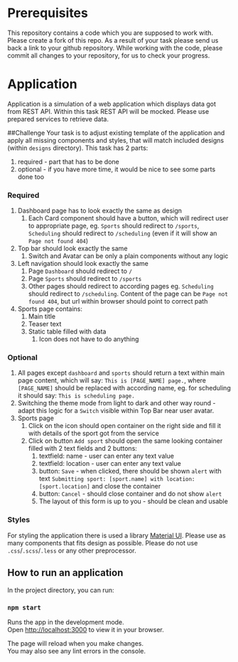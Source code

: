 # Prerequisites
This repository contains a code which you are supposed to work with. Please create a fork of this repo. As a result of your task please send us back a link to your github repository. While working with the code, please commit all changes to your repository, for us to check your progress.

# Application
Application is a simulation of a web application which displays data got from REST API. Within this task REST API will be mocked. Please use prepared services to retrieve data.

##Challenge
Your task is to adjust existing template of the application and apply all missing components and styles, that will match included designs (within `designs` directory). This task has 2 parts: 
1. required - part that has to be done
2. optional - if you have more time, it would be nice to see some parts done too

### Required
1. Dashboard page has to look exactly the same as design
   1. Each Card component should have a button, which will redirect user to appropriate page, eg. `Sports` should redirect to `/sports`, `Scheduling` should redirect to `/scheduling` (even if it will show an `Page not found 404`)
2. Top bar should look exactly the same
   1. Switch and Avatar can be only a plain components without any logic
3. Left navigation should look exactly the same
   1. Page `Dashboard` should redirect to `/`
   2. Page `Sports` should redirect to `/sports`
   3. Other pages should redirect to according pages eg. `Scheduling` should redirect to `/scheduling`. Content of the page can be `Page not found 404`, but url within browser should point to correct path
4. Sports page contains:
   1. Main title
   2. Teaser text
   3. Static table filled with data
      1. Icon does not have to do anything

### Optional
1. All pages except `dashboard` and `sports` should return a text within main page content, which will say: `This is [PAGE_NAME] page.`, where `[PAGE_NAME]` should be replaced with according name, eg. for scheduling it should  say: `This is scheduling page.`
2. Switching the theme mode from light to dark and other way round - adapt this logic for a `Switch` visible within Top Bar near user avatar.
3. Sports page
   1. Click on the icon should open container on the right side and fill it with details of the sport got from the service
   2. Click on button `Add sport` should open the same looking container filled with 2 text fields and 2 buttons:
      1. textfield: name - user can enter any text value
      2. textfield: location - user can enter any text value
      3. button: `Save` - when clicked, there should be shown `alert` with text `Submitting sport: [sport.name] with location: [sport.location]` and close the container
      4. button: `Cancel` - should close container and do not show `alert`
      5. The layout of this form is up to you - should be clean and usable

### Styles
For styling the application there is used a library [Material UI](https://mui.com/). 
Please use as many components that fits design as possible.
Please do not use `.css`/`.scss`/`.less` or any other preprocessor.

## How to run an application
In the project directory, you can run:

### `npm start`

Runs the app in the development mode.\
Open [http://localhost:3000](http://localhost:3000) to view it in your browser.

The page will reload when you make changes.\
You may also see any lint errors in the console.
